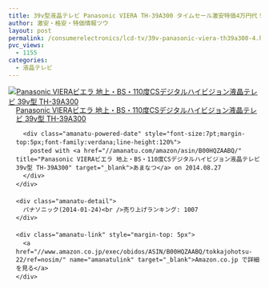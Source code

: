 ```yaml
---
title: 39v型液晶テレビ Panasonic VIERA TH-39A300 タイムセール激安特価4万円代！送料無料！
author: 激安・格安・特価情報ツウ
layout: post
permalink: /consumerelectronics/lcd-tv/39v-panasonic-viera-th39a300-4.html
pvc_views:
  - 1155
categories:
  - 液晶テレビ
---
```

<div class="amanatu-box" style="margin-bottom:0px;">
  <div class="amanatu-image" style="float:left;">
    <a href="//www.amazon.co.jp/exec/obidos/ASIN/B00HQZAABQ/tokkajohotsu-22/ref=nosim/" name="amanatulink" target="_blank"><img src="//i0.wp.com/ecx.images-amazon.com/images/I/41TCgrl8YXL._SL160_.jpg?w=546" alt="Panasonic VIERAビエラ 地上・BS・110度CSデジタルハイビジョン液晶テレビ 39v型 TH-39A300" style="border: none;" data-recalc-dims="1" /></a>
  </div>

  <div class="amanatu-info" style="float:left;margin-left:15px;line-height:120%">
    <div class="amanatu-name" style="margin-bottom:10px;line-height:120%">
      <a href="//www.amazon.co.jp/exec/obidos/ASIN/B00HQZAABQ/tokkajohotsu-22/ref=nosim/" name="amanatulink" target="_blank">Panasonic VIERAビエラ 地上・BS・110度CSデジタルハイビジョン液晶テレビ 39v型 TH-39A300</a>

      <div class="amanatu-powered-date" style="font-size:7pt;margin-top:5px;font-family:verdana;line-height:120%">
        posted with <a href="//amanatu.com/amazon/asin/B00HQZAABQ/" title="Panasonic VIERAビエラ 地上・BS・110度CSデジタルハイビジョン液晶テレビ 39v型 TH-39A300" target="_blank">あまなつ</a> on 2014.08.27
      </div>
    </div>

    <div class="amanatu-detail">
      パナソニック(2014-01-24)<br />売り上げランキング: 1007
    </div>

    <div class="amanatu-link" style="margin-top: 5px">
      <a href="//www.amazon.co.jp/exec/obidos/ASIN/B00HQZAABQ/tokkajohotsu-22/ref=nosim/" name="amanatulink" target="_blank">Amazon.co.jp で詳細を見る</a>
    </div>
  </div>

  <div class="amanatu-footer" style="clear: left">
  </div>
</div>